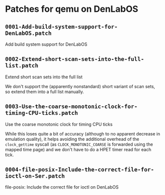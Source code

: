 # Patches for qemu on DenLabOS

## `0001-Add-build-system-support-for-DenLabOS.patch`

Add build system support for DenLabOS


## `0002-Extend-short-scan-sets-into-the-full-list.patch`

Extend short scan sets into the full list

We don't support the (apparently nonstandard) short variant of scan
sets, so extend them into a full list manually.

## `0003-Use-the-coarse-monotonic-clock-for-timing-CPU-ticks.patch`

Use the coarse monotonic clock for timing CPU ticks

While this loses quite a bit of accuracy (although to no apparent
decrease in emulation quality), it helps avoiding the additional
overhead of the `clock_gettime` syscall (as `CLOCK_MONOTONIC_COARSE`
is forwarded using the mapped time page) and we don't have to do a
HPET timer read for each tick.

## `0004-file-posix-Include-the-correct-file-for-ioctl-on-Ser.patch`

file-posix: Include the correct file for ioctl on DenLabOS


